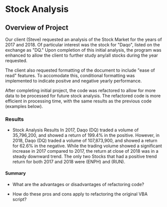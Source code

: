 # Stock Analysis

## Overview of Project
Our client (Steve) requested an analysis of the Stock Market for the years of 2017 and 2018.  Of particular interest was the stock for "Daqo", listed on the exchange as "DQ." Upon completion of this initial analysis, the program was enhanced to allow the client to further study any/all stocks during the year requested.

The client also requested formatting of the document to include "ease of read" features.  To accomodate this, conditional formatting was implemented to indicate positve and negative yearly performance.

After completing initial project, the code was refactored to allow for more data to be processed for future stock analysis.  The refactored code is more efficient in processing time, with the same results as the previous code (examples below).

### Results
- Stock Analysis Results
  In 2017, Daqo (DQ) traded a volume of 35,796,200, and showed a return of 199.4% in the positive.  However, in 2018, Daqo (DQ) traded a volume of 107,873,900, and showed a return for 62.6% in the negative.  While the trading volume showed a significant increase in 2017 compared to 2017, the return at close of 2018 was in a steady downward trend.  The only two Stocks that had a positive trend return for both 2017 and 2018 were (ENPH) and (RUN).


#### Summary

- What are the advantages or disadvantages of refactoring code?

- How do these pros and cons apply to refactoring the original VBA script?
